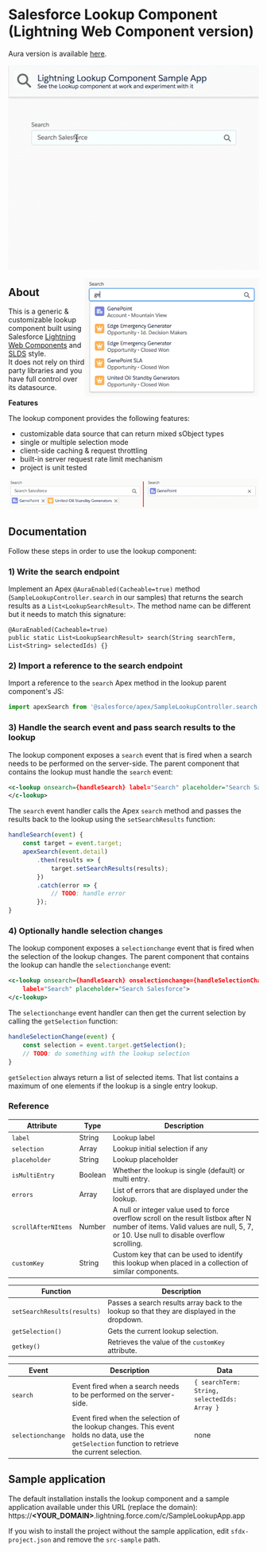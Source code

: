 # Salesforce Lookup Component (Lightning Web Component version)
Aura version is available [here](https://github.com/pozil/sfdc-ui-lookup).

<p align="center">
    <img src="screenshots/lookup-animation.gif" alt="Lookup animation"/>
</p>

<img src="screenshots/dropdown-open.png" alt="Lookup with dropdown open" width="350" align="right"/>

## About
This is a generic &amp; customizable lookup component built using Salesforce [Lightning Web Components](https://developer.salesforce.com/docs/component-library/documentation/lwc) and [SLDS](https://www.lightningdesignsystem.com/) style.<br/>
It does not rely on third party libraries and you have full control over its datasource.

<b>Features</b>

The lookup component provides the following features:
- customizable data source that can return mixed sObject types
- single or multiple selection mode
- client-side caching & request throttling
- built-in server request rate limit mechanism
- project is unit tested

<p align="center">
    <img src="screenshots/selection-types.png" alt="Multiple or single entry lookup"/>
</p>

## Documentation
Follow these steps in order to use the lookup component:

### 1) Write the search endpoint

Implement an Apex `@AuraEnabled(Cacheable=true)` method (`SampleLookupController.search` in our samples) that returns the search results as a `List<LookupSearchResult>`.
The method name can be different but it needs to match this signature:

```apex
@AuraEnabled(Cacheable=true)
public static List<LookupSearchResult> search(String searchTerm, List<String> selectedIds) {}
```

### 2) Import a reference to the search endpoint

Import a reference to the `search` Apex method in the lookup parent component's JS:

```js
import apexSearch from '@salesforce/apex/SampleLookupController.search';
```

### 3) Handle the search event and pass search results to the lookup

The lookup component exposes a `search` event that is fired when a search needs to be performed on the server-side.
The parent component that contains the lookup must handle the `search` event:
```xml
<c-lookup onsearch={handleSearch} label="Search" placeholder="Search Salesforce">
</c-lookup>
```

The `search` event handler calls the Apex `search` method and passes the results back to the lookup using the `setSearchResults` function:
```js
handleSearch(event) {
    const target = event.target;
    apexSearch(event.detail)
        .then(results => {
            target.setSearchResults(results);
        })
        .catch(error => {
            // TODO: handle error
        });
}
```


### 4) Optionally handle selection changes

The lookup component exposes a `selectionchange` event that is fired when the selection of the lookup changes.
The parent component that contains the lookup can handle the `selectionchange` event:
```xml
<c-lookup onsearch={handleSearch} onselectionchange={handleSelectionChange}
    label="Search" placeholder="Search Salesforce">
</c-lookup>
```

The `selectionchange` event handler can then get the current selection by calling the `getSelection` function:
```js
handleSelectionChange(event) {
    const selection = event.target.getSelection();
    // TODO: do something with the lookup selection
}
```

`getSelection` always return a list of selected items.
That list contains a maximum of one elements if the lookup is a single entry lookup.

### Reference
| Attribute | Type | Description |
| --- | --- | --- |
| `label` | String | Lookup label |
| `selection` | Array | Lookup initial selection if any |
| `placeholder` | String | Lookup placeholder |
| `isMultiEntry` | Boolean | Whether the lookup is single (default) or multi entry. |
| `errors` | Array | List of errors that are displayed under the lookup. |
| `scrollAfterNItems` | Number | A null or integer value used to force overflow scroll on the result listbox after N number of items. Valid values are null, 5, 7, or 10. Use null to disable overflow scrolling. |
| `customKey` | String | Custom key that can be used to identify this lookup when placed in a collection of similar components. |

| Function | Description |
| --- | --- |
| `setSearchResults(results)` | Passes a search results array back to the lookup so that they are displayed in the dropdown. |
| `getSelection()` | Gets the current lookup selection. |
| `getkey()` | Retrieves the value of the `customKey` attribute. |

| Event  | Description | Data |
| --- | --- | --- |
| `search` | Event fired when a search needs to be performed on the server-side. | `{ searchTerm: String, selectedIds: Array }` |
| `selectionchange` | Event fired when the selection of the lookup changes. This event holds no data, use the `getSelection` function to retrieve the current selection. | none |


## Sample application
The default installation installs the lookup component and a sample application available under this URL (replace the domain):<br/>
https://<b>&lt;YOUR_DOMAIN&gt;</b>.lightning.force.com/c/SampleLookupApp.app

If you wish to install the project without the sample application, edit `sfdx-project.json` and remove the `src-sample` path.
